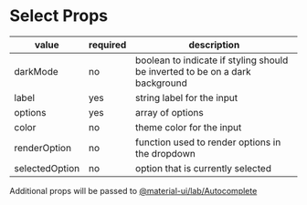 # Select Props

| value          | required | description                                                                  |
| -------------- | -------- | ---------------------------------------------------------------------------- |
| darkMode       | no       | boolean to indicate if styling should be inverted to be on a dark background |
| label          | yes      | string label for the input                                                   |
| options        | yes      | array of options                                                             |
| color          | no       | theme color for the input                                                    |
| renderOption   | no       | function used to render options in the dropdown                              |
| selectedOption | no       | option that is currently selected                                            |

Additional props will be passed to [@material-ui/lab/Autocomplete](https://material-ui.com/api/autocomplete/)

